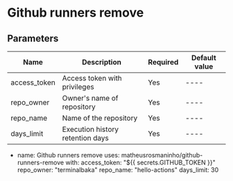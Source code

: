 # Github runners remove

## Parameters

| Name | Description | Required | Default value |
| ---- | ---- | ---- | ---- |
| access_token | Access token with privileges | Yes | ---- |
| repo_owner | Owner's name of repository | Yes | ---- |
| repo_name | Name of the repository | Yes | ---- |
| days_limit | Execution history retention days | Yes | ---- |

- name: Github runners remove
  uses: matheusrosmaninho/github-runners-remove
  with:
    access_token: "${{ secrets.GITHUB_TOKEN }}"
    repo_owner: "terminalbaka"
    repo_name: "hello-actions"
    days_limit: 30